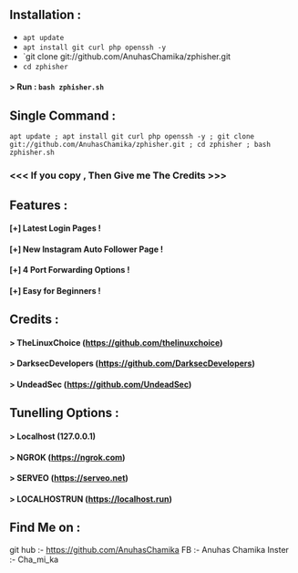 ## Installation :

* `apt update`
* `apt install git curl php openssh -y`
* `git clone git://github.com/AnuhasChamika/zphisher.git
* `cd zphisher`
#### > Run : `bash zphisher.sh`

## Single Command :
```
apt update ; apt install git curl php openssh -y ; git clone git://github.com/AnuhasChamika/zphisher.git ; cd zphisher ; bash zphisher.sh
```


### <<< If you copy , Then Give me The Credits >>>

## Features :
#### [+] Latest Login Pages !
#### [+] New Instagram Auto Follower Page !
#### [+] 4 Port Forwarding Options !
#### [+] Easy for Beginners !

## Credits :
#### > TheLinuxChoice (https://github.com/thelinuxchoice)
#### > DarksecDevelopers (https://github.com/DarksecDevelopers)
#### > UndeadSec (https://github.com/UndeadSec)

## Tunelling Options :
#### > Localhost (127.0.0.1)
#### > NGROK (https://ngrok.com)
#### > SERVEO (https://serveo.net)
#### > LOCALHOSTRUN (https://localhost.run)

## Find Me on :
git hub :- https://github.com/AnuhasChamika
FB      :- Anuhas Chamika
Inster  :- Cha_mi_ka
